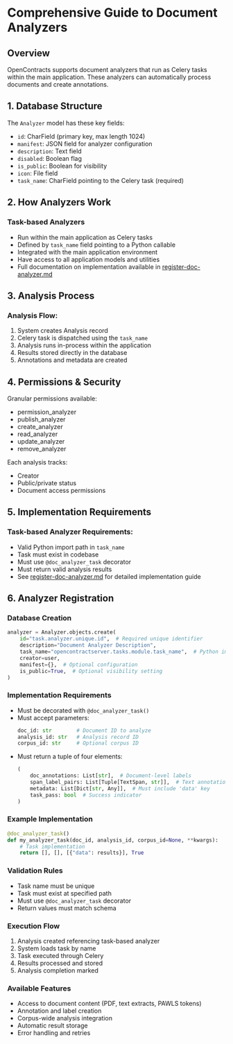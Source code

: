 # Comprehensive Guide to Document Analyzers

## Overview
OpenContracts supports document analyzers that run as Celery tasks within the main application. These analyzers can automatically process documents and create annotations.

## 1. Database Structure
The `Analyzer` model has these key fields:
- `id`: CharField (primary key, max length 1024)
- `manifest`: JSON field for analyzer configuration
- `description`: Text field
- `disabled`: Boolean flag
- `is_public`: Boolean for visibility
- `icon`: File field
- `task_name`: CharField pointing to the Celery task (required)

## 2. How Analyzers Work

### Task-based Analyzers
- Run within the main application as Celery tasks
- Defined by `task_name` field pointing to a Python callable
- Integrated with the main application environment
- Have access to all application models and utilities
- Full documentation on implementation available in [register-doc-analyzer.md](../walkthrough/advanced/register-doc-analyzer.md)

## 3. Analysis Process

### Analysis Flow:
1. System creates Analysis record
2. Celery task is dispatched using the `task_name`
3. Analysis runs in-process within the application
4. Results stored directly in the database
5. Annotations and metadata are created

## 4. Permissions & Security
Granular permissions available:
- permission_analyzer
- publish_analyzer
- create_analyzer
- read_analyzer
- update_analyzer
- remove_analyzer

Each analysis tracks:
- Creator
- Public/private status
- Document access permissions

## 5. Implementation Requirements

### Task-based Analyzer Requirements:
- Valid Python import path in `task_name`
- Task must exist in codebase
- Must use `@doc_analyzer_task` decorator
- Must return valid analysis results
- See [register-doc-analyzer.md](../walkthrough/advanced/register-doc-analyzer.md) for detailed implementation guide

## 6. Analyzer Registration

### Database Creation
```python
analyzer = Analyzer.objects.create(
    id="task.analyzer.unique.id",  # Required unique identifier
    description="Document Analyzer Description",
    task_name="opencontractserver.tasks.module.task_name",  # Python import path
    creator=user,
    manifest={},  # Optional configuration
    is_public=True,  # Optional visibility setting
)
```

### Implementation Requirements
- Must be decorated with `@doc_analyzer_task()`
- Must accept parameters:
  ```python
  doc_id: str        # Document ID to analyze
  analysis_id: str   # Analysis record ID
  corpus_id: str     # Optional corpus ID
  ```
- Must return a tuple of four elements:
  ```python
  (
      doc_annotations: List[str],  # Document-level labels
      span_label_pairs: List[Tuple[TextSpan, str]],  # Text annotations with labels
      metadata: List[Dict[str, Any]],  # Must include 'data' key
      task_pass: bool  # Success indicator
  )
  ```

### Example Implementation
```python
@doc_analyzer_task()
def my_analyzer_task(doc_id, analysis_id, corpus_id=None, **kwargs):
    # Task implementation
    return [], [], [{"data": results}], True
```

### Validation Rules
- Task name must be unique
- Task must exist at specified path
- Must use `@doc_analyzer_task` decorator
- Return values must match schema

### Execution Flow
1. Analysis created referencing task-based analyzer
2. System loads task by name
3. Task executed through Celery
4. Results processed and stored
5. Analysis completion marked

### Available Features
- Access to document content (PDF, text extracts, PAWLS tokens)
- Annotation and label creation
- Corpus-wide analysis integration
- Automatic result storage
- Error handling and retries
